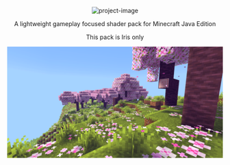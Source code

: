 <p align="center"><img src="https://socialify.git.ci/WhyFenceCode/Saturus/image?font=Inter&amp;forks=1&amp;language=1&amp;name=1&amp;owner=1&amp;pattern=Signal&amp;pulls=1&amp;stargazers=1&amp;theme=Light" alt="project-image"></p>

<p align="center">A lightweight gameplay focused shader pack for Minecraft Java Edition</p>
<p align="center">This pack is Iris only</p>

<p align="center"><img src="https://raw.githubusercontent.com/WhyFenceCode/Saturus/942d715083acdf07ce83b90ccb612456c9f85b00/images/cherryblossom.png" alt="project-screenshot"></p>